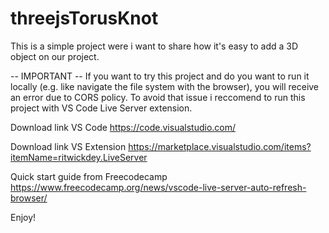 # threejsTorusKnot
This is a simple project were i want to share how it's easy to add a 3D object on our project.

-- IMPORTANT --
If you want to try this project and do you want to run it locally (e.g. like navigate the file system with the browser), you will receive an error due to CORS policy.
To avoid that issue i reccomend to run this project with VS Code Live Server extension.

Download link VS Code
https://code.visualstudio.com/

Download link VS Extension
https://marketplace.visualstudio.com/items?itemName=ritwickdey.LiveServer

Quick start guide from Freecodecamp
https://www.freecodecamp.org/news/vscode-live-server-auto-refresh-browser/


Enjoy!
